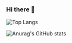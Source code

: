 ### Hi there 👋

![Top Langs](https://github-readme-stats.vercel.app/api/top-langs/?username=Shin-seung-hyun&show_icons=true&theme=algolia)

![Anurag's GitHub stats](https://github-readme-stats.vercel.app/api?username=Shin-seung-hyun&show_icons=true&theme=algolia)


<!--
**Shin-seung-hyun/Shin-seung-hyun** is a ✨ _special_ ✨ repository because its `README.md` (this file) appears on your GitHub profile.

Here are some ideas to get you started:

- 🔭 I’m currently working on ...
- 🌱 I’m currently learning ...
- 👯 I’m looking to collaborate on ...
- 🤔 I’m looking for help with ...
- 💬 Ask me about ...
- 📫 How to reach me: ...
- 😄 Pronouns: ...
- ⚡ Fun fact: ...
-->
